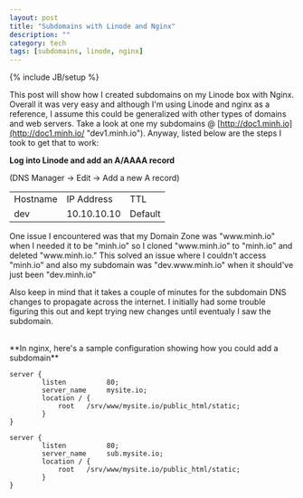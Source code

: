```yaml
---
layout: post
title: "Subdomains with Linode and Nginx"
description: ""
category: tech
tags: [subdomains, linode, nginx]
---
```

{% include JB/setup %}

This post will show how I created subdomains on my Linode box with Nginx. Overall it was
very easy and although I'm using Linode and nginx as a reference, I assume this could be generalized
with other types of domains and web servers. Take a look at one my subdomains @ [http://doc1.minh.io](http://doc1.minh.io/ "dev1.minh.io").
Anyway, listed below are the steps I took to get that to work:

**Log into Linode and add an A/AAAA record**
<p>(DNS Manager -> Edit -> Add a new A record)</p>
<table class="table">
    <tr>
        <td>Hostname</td>
        <td>IP Address</td>
        <td>TTL</td>
    </tr>
    <tr>
        <td>dev</td>
        <td>10.10.10.10</td>
        <td>Default</td>
    </tr>
</table>
One issue I encountered was that my Domain Zone was "www.minh.io" when 
I needed it to be "minh.io" so I cloned "www.minh.io" to "minh.io" and deleted 
"www.minh.io." This solved an issue where I couldn't access "minh.io"
and also my subdomain was "dev.www.minh.io" when it should've just been "dev.minh.io"

Also keep in mind that it takes a couple of minutes for the subdomain DNS changes to propagate across
the internet. I initially had some trouble figuring this out and kept trying
new changes until eventualy I saw the subdomain.

<br>
**In nginx, here's a sample configuration showing how you could add a subdomain**

<pre><code class="no-highlight">server {
        listen          80;
        server_name     mysite.io;
        location / {
            root   /srv/www/mysite.io/public_html/static;
        }
}

server {
        listen          80;
        server_name     sub.mysite.io;
        location / {
            root   /srv/www/mysite.io/public_html/static;
        }
}
</code></pre>